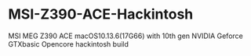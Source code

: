 # MSI-Z390-ACE-Hackintosh
MSI MEG Z390 ACE macOS10.13.6(17G66) with 10th gen NVIDIA Geforce GTXbasic Opencore hackintosh build 
